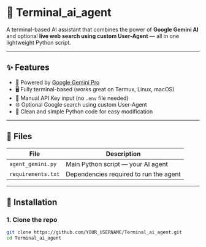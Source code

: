 # 🤖 Terminal_ai_agent

A terminal-based AI assistant that combines the power of **Google Gemini AI** and optional **live web search using custom User-Agent** — all in one lightweight Python script.

---

## ✨ Features

- 🧠 Powered by [Google Gemini Pro](https://aistudio.google.com/)
- 🖥️ Fully terminal-based (works great on Termux, Linux, macOS)
- 🔑 Manual API Key input (no `.env` file needed)
- 🌐 Optional Google search using custom User-Agent
- 📜 Clean and simple Python code for easy modification

---

## 📂 Files

| File | Description |
|------|-------------|
| `agent_gemini.py` | Main Python script — your AI agent |
| `requirements.txt` | Dependencies required to run the agent |

---

## 🔧 Installation

### 1. Clone the repo

```bash
git clone https://github.com/YOUR_USERNAME/Terminal_ai_agent.git
cd Terminal_ai_agent

